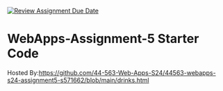 [![Review Assignment Due Date](https://classroom.github.com/assets/deadline-readme-button-24ddc0f5d75046c5622901739e7c5dd533143b0c8e959d652212380cedb1ea36.svg)](https://classroom.github.com/a/5u0mb8O1)
# WebApps-Assignment-5 Starter Code
Hosted By:https://github.com/44-563-Web-Apps-S24/44563-webapps-s24-assignment5-s571662/blob/main/drinks.html
